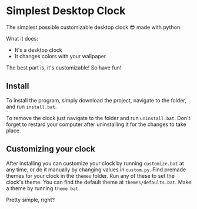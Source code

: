 # Simplest Desktop Clock

The simplest possible customizable desktop clock 😎 made with python

What it does:
- It's a desktop clock
- It changes colors with your wallpaper

The best part is, it's customizable! So have fun!

## Install
To install the program, simply download the project, navigate to the folder, and run `install.bat`.

To remove the clock just navigate to the folder and run `uninstall.bat`. Don't forget to restard your computer after uninstalling it for the changes to take place.

## Customizing your clock
After installing you can customize your clock by running `customize.bat` at any time, or do it manually by changing values in `custom.py`. Find premade themes for your clock in the `themes` folder. Run any of these to set the clock's theme. You can find the default theme at `themes/defaults.bat`. Make a theme by running `theme.bat`.

Pretty simple, right?
